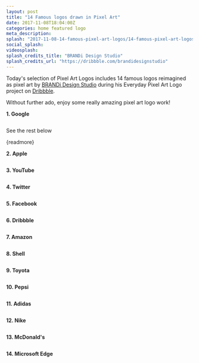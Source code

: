 ```yaml
---
layout: post
title: "14 Famous logos drawn in Pixel Art"
date: 2017-11-08T18:04:00Z
categories: home featured logo 
meta_description: 
splash: "2017-11-08-14-famous-pixel-art-logos/14-famous-pixel-art-logos_splash.jpeg"
social_splash: 
videosplash: 
splash_credits_title: "BRANDi Design Studio"
splash_credits_url: "https://dribbble.com/brandidesignstudio"
---
```

<p>Today's selection of Pixel Art Logos includes 14 famous logos reimagined as pixel art by <a href="https://dribbble.com/brandidesignstudio" target="_blank">BRANDi Design Studio</a> during his Everyday Pixel Art Logo project on <a href="https://dribbble.com/brandidesignstudio/projects/526503-Pixel-Art-Logos" target="_blank">Dribbble</a>.</p><p>Without further ado, enjoy some really amazing pixel art logo work!</p><p><strong style="color: rgb(34, 34, 34);">1. Google</strong></p><p><img class="" data-src="2017-11-08-14-famous-pixel-art-logos/14-famous-pixel-art-logos_1.jpg"></p><p><span style="color: rgb(34, 34, 34);">See the rest below</span></p><p><span style="color: rgb(34, 34, 34);">{readmore}</span></p><p><strong style="color: rgb(34, 34, 34);">2. Apple</strong></p><p><img data-src="2017-11-08-14-famous-pixel-art-logos/14-famous-pixel-art-logos_2.jpg"></p><p><strong style="color: rgb(34, 34, 34);">3. YouTube</strong></p><p><img data-src="2017-11-08-14-famous-pixel-art-logos/14-famous-pixel-art-logos_3.jpg"></p><p><strong style="color: rgb(34, 34, 34);">4. Twitter</strong></p><p><img data-src="2017-11-08-14-famous-pixel-art-logos/14-famous-pixel-art-logos_4.jpg"></p><p><strong style="color: rgb(34, 34, 34);">5. Facebook</strong></p><p><img class="" data-src="2017-11-08-14-famous-pixel-art-logos/14-famous-pixel-art-logos_5.jpg"></p><p><strong style="color: rgb(34, 34, 34);">6. Dribbble</strong></p><p><img data-src="2017-11-08-14-famous-pixel-art-logos/14-famous-pixel-art-logos_6.jpg"></p><p><strong style="color: rgb(34, 34, 34);">7. Amazon</strong></p><p><img class="" data-src="2017-11-08-14-famous-pixel-art-logos/14-famous-pixel-art-logos_7.jpg"></p><p><strong style="color: rgb(34, 34, 34);">8. Shell</strong></p><p><img class="" data-src="2017-11-08-14-famous-pixel-art-logos/14-famous-pixel-art-logos_8.jpg"></p><p><strong style="color: rgb(34, 34, 34);">9. Toyota</strong></p><p><img data-src="2017-11-08-14-famous-pixel-art-logos/14-famous-pixel-art-logos_9.jpg"></p><p><strong style="color: rgb(34, 34, 34);">10. Pepsi</strong></p><p><img data-src="2017-11-08-14-famous-pixel-art-logos/14-famous-pixel-art-logos_10.jpg"></p><p><strong style="color: rgb(34, 34, 34);">11. Adidas</strong></p><p><img data-src="2017-11-08-14-famous-pixel-art-logos/14-famous-pixel-art-logos_11.jpg"></p><p><strong style="color: rgb(34, 34, 34);">12. Nike</strong></p><p><img data-src="2017-11-08-14-famous-pixel-art-logos/14-famous-pixel-art-logos_12.jpg"></p><p><strong style="color: rgb(34, 34, 34);">13. McDonald's</strong></p><p><img data-src="2017-11-08-14-famous-pixel-art-logos/14-famous-pixel-art-logos_13.jpg"></p><p><strong style="color: rgb(34, 34, 34);">14. Microsoft Edge</strong></p><p><img class="" data-src="2017-11-08-14-famous-pixel-art-logos/14-famous-pixel-art-logos_14.jpg"></p>